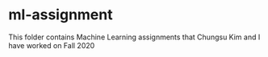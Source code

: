 # ml-assignment
This folder contains Machine Learning assignments that Chungsu Kim and I have worked on Fall 2020
